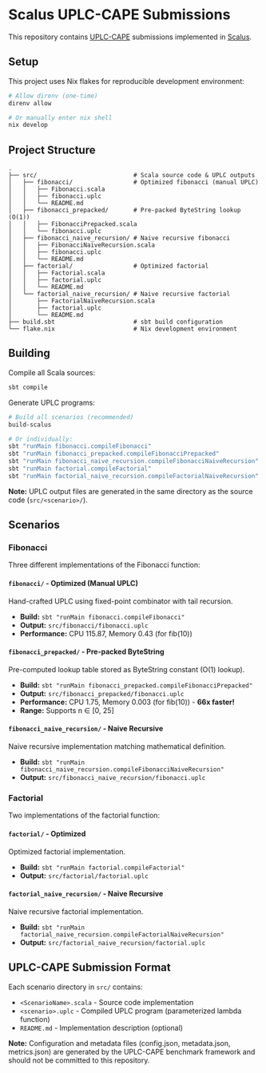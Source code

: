 # Scalus UPLC-CAPE Submissions

This repository contains [UPLC-CAPE](https://github.com/IntersectMBO/UPLC-CAPE) submissions implemented in [Scalus](https://scalus.org).

## Setup

This project uses Nix flakes for reproducible development environment:

```bash
# Allow direnv (one-time)
direnv allow

# Or manually enter nix shell
nix develop
```

## Project Structure

```
.
├── src/                           # Scala source code & UPLC outputs
│   ├── fibonacci/                 # Optimized fibonacci (manual UPLC)
│   │   ├── Fibonacci.scala
│   │   ├── fibonacci.uplc
│   │   └── README.md
│   ├── fibonacci_prepacked/       # Pre-packed ByteString lookup (O(1))
│   │   ├── FibonacciPrepacked.scala
│   │   └── fibonacci.uplc
│   ├── fibonacci_naive_recursion/ # Naive recursive fibonacci
│   │   ├── FibonacciNaiveRecursion.scala
│   │   ├── fibonacci.uplc
│   │   └── README.md
│   ├── factorial/                 # Optimized factorial
│   │   ├── Factorial.scala
│   │   ├── factorial.uplc
│   │   └── README.md
│   └── factorial_naive_recursion/ # Naive recursive factorial
│       ├── FactorialNaiveRecursion.scala
│       ├── factorial.uplc
│       └── README.md
├── build.sbt                      # sbt build configuration
└── flake.nix                      # Nix development environment
```

## Building

Compile all Scala sources:

```bash
sbt compile
```

Generate UPLC programs:

```bash
# Build all scenarios (recommended)
build-scalus

# Or individually:
sbt "runMain fibonacci.compileFibonacci"
sbt "runMain fibonacci_prepacked.compileFibonacciPrepacked"
sbt "runMain fibonacci_naive_recursion.compileFibonacciNaiveRecursion"
sbt "runMain factorial.compileFactorial"
sbt "runMain factorial_naive_recursion.compileFactorialNaiveRecursion"
```

**Note:** UPLC output files are generated in the same directory as the source code (`src/<scenario>/`).

## Scenarios

### Fibonacci

Three different implementations of the Fibonacci function:

#### `fibonacci/` - Optimized (Manual UPLC)

Hand-crafted UPLC using fixed-point combinator with tail recursion.

- **Build:** `sbt "runMain fibonacci.compileFibonacci"`
- **Output:** `src/fibonacci/fibonacci.uplc`
- **Performance:** CPU 115.87, Memory 0.43 (for fib(10))

#### `fibonacci_prepacked/` - Pre-packed ByteString

Pre-computed lookup table stored as ByteString constant (O(1) lookup).

- **Build:** `sbt "runMain fibonacci_prepacked.compileFibonacciPrepacked"`
- **Output:** `src/fibonacci_prepacked/fibonacci.uplc`
- **Performance:** CPU 1.75, Memory 0.003 (for fib(10)) - **66x faster!**
- **Range:** Supports n ∈ [0, 25]

#### `fibonacci_naive_recursion/` - Naive Recursive

Naive recursive implementation matching mathematical definition.

- **Build:** `sbt "runMain fibonacci_naive_recursion.compileFibonacciNaiveRecursion"`
- **Output:** `src/fibonacci_naive_recursion/fibonacci.uplc`

### Factorial

Two implementations of the factorial function:

#### `factorial/` - Optimized

Optimized factorial implementation.

- **Build:** `sbt "runMain factorial.compileFactorial"`
- **Output:** `src/factorial/factorial.uplc`

#### `factorial_naive_recursion/` - Naive Recursive

Naive recursive factorial implementation.

- **Build:** `sbt "runMain factorial_naive_recursion.compileFactorialNaiveRecursion"`
- **Output:** `src/factorial_naive_recursion/factorial.uplc`

## UPLC-CAPE Submission Format

Each scenario directory in `src/` contains:

- `<ScenarioName>.scala` - Source code implementation
- `<scenario>.uplc` - Compiled UPLC program (parameterized lambda function)
- `README.md` - Implementation description (optional)

**Note:** Configuration and metadata files (config.json, metadata.json, metrics.json) are generated by the UPLC-CAPE benchmark framework and should not be committed to this repository.
